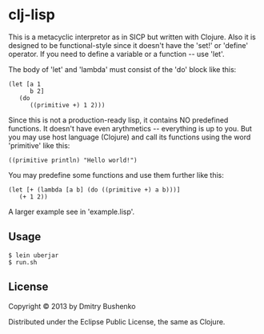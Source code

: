# clj-lisp

This is a metacyclic interpretor as in SICP but written with Clojure. Also it is designed to be functional-style since it doesn't have the 'set!' or 'define' operator. If you need to define a variable or a function -- use 'let'.

The body of 'let' and 'lambda' must consist of the 'do' block like this:

    (let [a 1
          b 2]
       (do
          ((primitive +) 1 2)))

Since this is not a production-ready lisp, it contains NO predefined functions. It doesn't have even arythmetics -- everything is up to you. But you may use host language (Clojure) and call its functions using the word 'primitive' like this:

    ((primitive println) "Hello world!")

You may predefine some functions and use them further like this:

    (let [+ (lambda [a b] (do ((primitive +) a b)))]
       (+ 1 2))

A larger example see in 'example.lisp'.
  
## Usage

    $ lein uberjar
    $ run.sh

## License

Copyright © 2013 by Dmitry Bushenko

Distributed under the Eclipse Public License, the same as Clojure.
